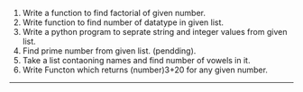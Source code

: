 1) Write a function to find factorial of given number.
2) Write function to find number of datatype in given list.
3) Write a python program to seprate string and integer values from given list.
4) Find prime number from given list. (pendding).
5) Take a list contaoning names and find number of vowels in it.
6) Write Functon which returns (number)3+20 for any given number.
-----------------------------------------------------------------------------------

